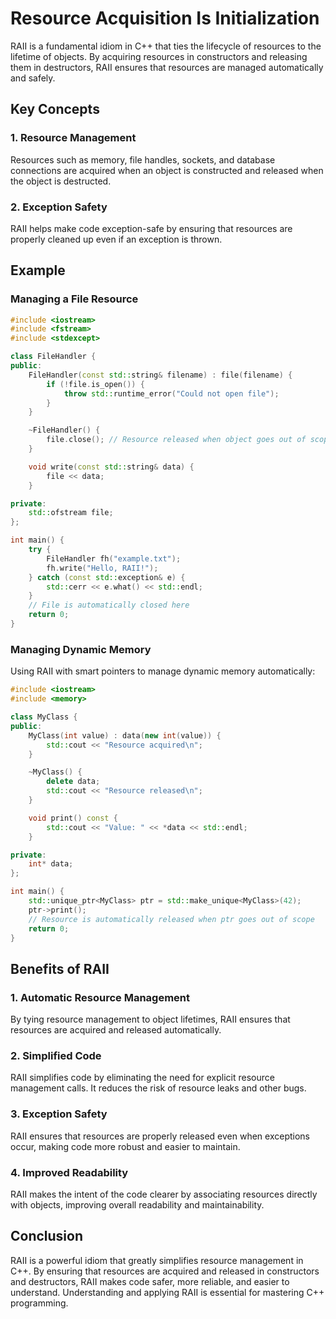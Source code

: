 # Resource Acquisition Is Initialization
RAII is a fundamental idiom in C++ that ties the lifecycle of resources to the lifetime of objects. By acquiring resources in constructors and releasing them in destructors, RAII ensures that resources are managed automatically and safely.

## Key Concepts

### 1. Resource Management

Resources such as memory, file handles, sockets, and database connections are acquired when an object is constructed and released when the object is destructed.

### 2. Exception Safety

RAII helps make code exception-safe by ensuring that resources are properly cleaned up even if an exception is thrown.

## Example

### Managing a File Resource

```cpp
#include <iostream>
#include <fstream>
#include <stdexcept>

class FileHandler {
public:
    FileHandler(const std::string& filename) : file(filename) {
        if (!file.is_open()) {
            throw std::runtime_error("Could not open file");
        }
    }

    ~FileHandler() {
        file.close(); // Resource released when object goes out of scope
    }

    void write(const std::string& data) {
        file << data;
    }

private:
    std::ofstream file;
};

int main() {
    try {
        FileHandler fh("example.txt");
        fh.write("Hello, RAII!");
    } catch (const std::exception& e) {
        std::cerr << e.what() << std::endl;
    }
    // File is automatically closed here
    return 0;
}
```

### Managing Dynamic Memory

Using RAII with smart pointers to manage dynamic memory automatically:

```cpp
#include <iostream>
#include <memory>

class MyClass {
public:
    MyClass(int value) : data(new int(value)) {
        std::cout << "Resource acquired\n";
    }

    ~MyClass() {
        delete data;
        std::cout << "Resource released\n";
    }

    void print() const {
        std::cout << "Value: " << *data << std::endl;
    }

private:
    int* data;
};

int main() {
    std::unique_ptr<MyClass> ptr = std::make_unique<MyClass>(42);
    ptr->print();
    // Resource is automatically released when ptr goes out of scope
    return 0;
}
```

## Benefits of RAII

### 1. Automatic Resource Management

By tying resource management to object lifetimes, RAII ensures that resources are acquired and released automatically.

### 2. Simplified Code

RAII simplifies code by eliminating the need for explicit resource management calls. It reduces the risk of resource leaks and other bugs.

### 3. Exception Safety

RAII ensures that resources are properly released even when exceptions occur, making code more robust and easier to maintain.

### 4. Improved Readability

RAII makes the intent of the code clearer by associating resources directly with objects, improving overall readability and maintainability.

## Conclusion

RAII is a powerful idiom that greatly simplifies resource management in C++. By ensuring that resources are acquired and released in constructors and destructors, RAII makes code safer, more reliable, and easier to understand. Understanding and applying RAII is essential for mastering C++ programming.